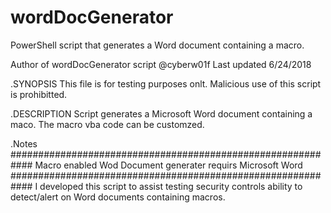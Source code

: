 # wordDocGenerator
PowerShell script that generates a Word document containing a macro. 

Author of wordDocGenerator script @cyberw01f
Last updated 6/24/2018

.SYNOPSIS 
This file is for testing purposes onlt. Malicious use of this script is prohibitted. 

.DESCRIPTION
Script generates a Microsoft Word document containing a maco. The macro vba code can be customzed. 

.Notes
############################################################
Macro enabled Wod Document generater requirs Microsoft Word 
############################################################
I developed this script to assist testing security controls ability to detect/alert on Word documents containing macros. 

